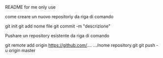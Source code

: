 README for me only use

come creare un nuovo repositorìy da riga di comando

git init
git add nome file
git commit -m "descrizione"

Pushare un repository esistente da riga di comando

git remote add origin https://github.com/.... .../nome repository.git
git push -u origin master


